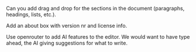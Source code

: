 Can you add drag and drop for the sections in the document (paragraphs, headings, lists, etc.).

Add an about box with version nr and license info.

Use openrouter to add AI features to the editor.
We would want to have type ahead, the AI giving suggestions for what to write.